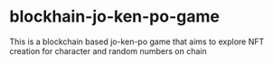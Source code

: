 # blockhain-jo-ken-po-game
This is a blockchain based jo-ken-po game that aims to explore NFT creation for character and random numbers on chain
